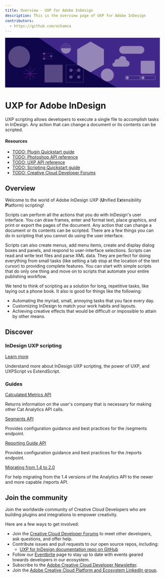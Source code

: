 ```yaml
---
title: Overview - UXP for Adobe InDesign
description: This is the overview page of UXP for Adobe InDesign
contributors:
  - https://github.com/oihamza
---
```


<Hero slots="image, heading, text" background="rgb(64, 34, 138)"/>

![Hero image](./illustration.png)


# UXP for Adobe InDesign

UXP scripting allows developers to execute a single file to accomplish tasks in InDesign. Any action that can change a document or its contents can be scripted.

<Resources slots="heading, links"/>

#### Resources

- [TODO: Plugin Quickstart guide](guides/)
- [TODO: Photoshop API reference](ps_reference/)
- [TODO: UXP API reference](uxp/reference-js/)
- [TODO: Scripting Quickstart guide](scripting/getting-started/)
- [TODO: Creative Cloud Developer Forums](https://forums.creativeclouddeveloper.com/)


## Overview

Welcome to the world of Adobe InDesign UXP (**U**nified E**x**tensibility **P**latform) scripting!

Scripts can perform all the actions that you do with InDesign's user interface. You can draw frames, enter and format text, place graphics, and print or export the pages of the document. Any action that can change a document or its contents can be scripted. There are a few things you can do in scripting that you cannot do using the user interface.

Scripts can also create menus, add menu items, create and display dialog boxes and panels, and respond to user-interface selections. Scripts can read and write text files and parse XML data. They are perfect for doing everything from small tasks (like setting a tab stop at the location of the text cursor) to providing complete features. You can start with simple scripts that do only one thing and move on to scripts that automate your entire publishing workflow.

We tend to think of scripting as a solution for long, repetitive tasks, like laying out a phone book. It also is good for things like the following:

* Automating the myriad, small, annoying tasks that you face every day.
* Customizing InDesign to match your work habits and layouts.
* Achieving creative effects that would be difficult or impossible to attain by other means.



## Discover

<DiscoverBlock width="100%" slots="heading, link, text"/>

### InDesign UXP scripting

[Learn more](../guides/platform-concepts)
    
Understand more about InDesign UXP scripting, the power of UXP, and UXPScript vs ExtendScript.

<DiscoverBlock slots="heading, link, text"/> 

### Guides

[Calculated Metrics API](guides/calculated_metrics_api/) 
     
Returns information on the user's company that is necessary for making other Cat Analytics API calls.

<DiscoverBlock slots="link, text"/>

[Segments API](guides/segments_api/) 

Provides configuration guidance and best practices for the /segments endpoint.

<DiscoverBlock slots="link, text"/>

[Reporting Guide API](guides/reporting_api/)

Provides configuration guidance and best practices for the /reports endpoint.

<DiscoverBlock slots="link, text"/>

[Migrating from 1.4 to 2.0](guides/migrating/)

For help migrating from the 1.4 versions of the Analytics API to the newer and more capable /reports API.   

<DiscoverBlock width="100%" slots="heading, link, text"/>

## Join the community

Join the worldwide community of Creative Cloud Developers who are building plugins and integrations to empower creativity.

Here are a few ways to get involved:

- Join the [Creative Cloud Developer Forums](https://forums.creativeclouddeveloper.com/) to meet other developers, ask questions, and offer help.
- Contribute issues and pull requests to our open source repos, including:
  - [UXP for InDesign documentation repo on GitHub](https://github.com/AdobeDocs/uxp-indesign)
- Follow our [Eventbrite](https://www.eventbrite.com/o/adobe-creative-cloud-platform-amp-ecosystem-team-32572092711) page to stay up to date with events geared towards developers in our ecosystem.
- Subscribe to the [Adobe Creative Cloud Developer Newsletter](https://www.adobe.com/subscription/ccdevnewsletter.html).
- Join the [Adobe Creative Cloud Platform and Ecosystem LinkedIn group](https://www.linkedin.com/groups/12425244/).